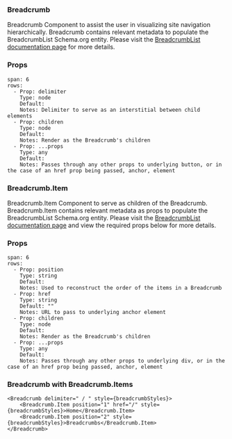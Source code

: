### Breadcrumb

Breadcrumb Component to assist the user in visualizing site navigation hierarchically. Breadcrumb contains relevant metadata to populate the BreadcrumbList Schema.org entity. Please visit the [BreadcrumbList documentation page](https://schema.org/BreadcrumbList) for more details.

### Props

```table
span: 6
rows:
  - Prop: delimiter
    Type: node
    Default:
    Notes: Delimiter to serve as an interstitial between child elements
  - Prop: children
    Type: node
    Default:
    Notes: Render as the Breadcrumb's children
  - Prop: ...props
    Type: any
    Default:
    Notes: Passes through any other props to underlying button, or in the case of an href prop being passed, anchor, element
```

### Breadcrumb.Item

Breadcrumb.Item Component to serve as children of the Breadcrumb. Breadcrumb.Item contains relevant metadata as props to populate the BreadcrumbList Schema.org entity. Please visit the [BreadcrumbList documentation page](https://schema.org/BreadcrumbList) and view the required props below for more details.

### Props

```table
span: 6
rows:
  - Prop: position
    Type: string
    Default:
    Notes: Used to reconstruct the order of the items in a Breadcrumb
  - Prop: href
    Type: string
    Default: ""
    Notes: URL to pass to underlying anchor element
  - Prop: children
    Type: node
    Default:
    Notes: Render as the Breadcrumb's children
  - Prop: ...props
    Type: any
    Default:
    Notes: Passes through any other props to underlying div, or in the case of an href prop being passed, anchor, element
```

### Breadcrumb with Breadcrumb.Items

```react
<Breadcrumb delimiter=" / " style={breadcrumbStyles}>
    <Breadcrumb.Item position="1" href="/" style={breadcrumbStyles}>Home</Breadcrumb.Item>
    <Breadcrumb.Item position="2" style={breadcrumbStyles}>Breadcrumbs</Breadcrumb.Item>
</Breadcrumb>
```
